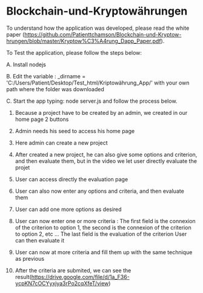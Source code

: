 # Blockchain-und-Kryptowährungen

To understand how the application was developed, please read the white paper (https://github.com/Patienttchamson/Blockchain-und-Kryptow-hrungen/blob/master/Kryptow%C3%A4rung_Dapp_Paper.pdf).

To Test the application, please follow the steps below:

A. Install nodejs 

B. Edit the variable : _dirname = 'C:/Users/Patient/Desktop/Test_html/Kriptowährung_App/' with your own path where the folder was downloaded

C. Start the app typing: node server.js and follow the process below.

1. Because a project have to be created by an admin, we created in our home page 2 buttons

2. Admin needs his seed to access his home page

3. Here admin can create a new project

4. After created a new project, he can also give some options and criterion, and then evaluate them, but in the video we let user directly evaluate the projet

5. User can access directly the evaluation page

6. User can also now enter any options and criteria, and then evaluate them

7. User can add one more options as desired

8. User can now enter one or more criteria :
		The first field is the connexion of the criterion to option 1, the second is the connexion of the criterion to option 2, etc ... 
		The last field is the evaluation of the criterion
		User can then evaluate it

9. User can now at more criteria and fill them up with the same technique as previous

10. After the criteria are submited, we can see the result(https://drive.google.com/file/d/1a_F36-ycpKN7cOCYyxjya3rPo2cqXfeT/view)
